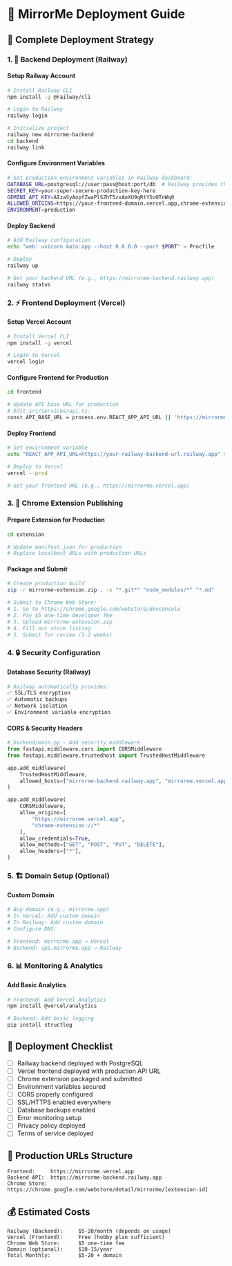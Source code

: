 # 🚀 MirrorMe Deployment Guide

## 🎯 Complete Deployment Strategy

### 1. 🚂 Backend Deployment (Railway)

#### Setup Railway Account

```bash
# Install Railway CLI
npm install -g @railway/cli

# Login to Railway
railway login

# Initialize project
railway new mirrorme-backend
cd backend
railway link
```

#### Configure Environment Variables

```bash
# Set production environment variables in Railway dashboard:
DATABASE_URL=postgresql://user:pass@host:port/db  # Railway provides this
SECRET_KEY=your-super-secure-production-key-here
GEMINI_API_KEY=AIzaSyAopfZwaPlSZhT5zxAoXU9qRtYSoOTnWq0
ALLOWED_ORIGINS=https://your-frontend-domain.vercel.app,chrome-extension://
ENVIRONMENT=production
```

#### Deploy Backend

```bash
# Add Railway configuration
echo "web: uvicorn main:app --host 0.0.0.0 --port $PORT" > Procfile

# Deploy
railway up

# Get your backend URL (e.g., https://mirrorme-backend.railway.app)
railway status
```

### 2. ⚡ Frontend Deployment (Vercel)

#### Setup Vercel Account

```bash
# Install Vercel CLI
npm install -g vercel

# Login to Vercel
vercel login
```

#### Configure Frontend for Production

```bash
cd frontend

# Update API base URL for production
# Edit src/services/api.ts:
const API_BASE_URL = process.env.REACT_APP_API_URL || 'https://mirrorme-backend.railway.app';
```

#### Deploy Frontend

```bash
# Set environment variable
echo "REACT_APP_API_URL=https://your-railway-backend-url.railway.app" > .env.production

# Deploy to Vercel
vercel --prod

# Get your frontend URL (e.g., https://mirrorme.vercel.app)
```

### 3. 🧩 Chrome Extension Publishing

#### Prepare Extension for Production

```bash
cd extension

# Update manifest.json for production
# Replace localhost URLs with production URLs
```

#### Package and Submit

```bash
# Create production build
zip -r mirrorme-extension.zip . -x "*.git*" "node_modules/*" "*.md"

# Submit to Chrome Web Store:
# 1. Go to https://chrome.google.com/webstore/devconsole
# 2. Pay $5 one-time developer fee
# 3. Upload mirrorme-extension.zip
# 4. Fill out store listing
# 5. Submit for review (1-2 weeks)
```

### 4. 🔒 Security Configuration

#### Database Security (Railway)

```bash
# Railway automatically provides:
✅ SSL/TLS encryption
✅ Automatic backups
✅ Network isolation
✅ Environment variable encryption
```

#### CORS & Security Headers

```python
# backend/main.py - Add security middleware
from fastapi.middleware.cors import CORSMiddleware
from fastapi.middleware.trustedhost import TrustedHostMiddleware

app.add_middleware(
    TrustedHostMiddleware,
    allowed_hosts=["mirrorme-backend.railway.app", "mirrorme.vercel.app"]
)

app.add_middleware(
    CORSMiddleware,
    allow_origins=[
        "https://mirrorme.vercel.app",
        "chrome-extension://*"
    ],
    allow_credentials=True,
    allow_methods=["GET", "POST", "PUT", "DELETE"],
    allow_headers=["*"],
)
```

### 5. 🏗️ Domain Setup (Optional)

#### Custom Domain

```bash
# Buy domain (e.g., mirrorme.app)
# In Vercel: Add custom domain
# In Railway: Add custom domain
# Configure DNS:

# Frontend: mirrorme.app → Vercel
# Backend: api.mirrorme.app → Railway
```

### 6. 📊 Monitoring & Analytics

#### Add Basic Analytics

```bash
# Frontend: Add Vercel Analytics
npm install @vercel/analytics

# Backend: Add basic logging
pip install structlog
```

## 🎯 Deployment Checklist

- [ ] Railway backend deployed with PostgreSQL
- [ ] Vercel frontend deployed with production API URL
- [ ] Chrome extension packaged and submitted
- [ ] Environment variables secured
- [ ] CORS properly configured
- [ ] SSL/HTTPS enabled everywhere
- [ ] Database backups enabled
- [ ] Error monitoring setup
- [ ] Privacy policy deployed
- [ ] Terms of service deployed

## 🔗 Production URLs Structure

```
Frontend:     https://mirrorme.vercel.app
Backend API:  https://mirrorme-backend.railway.app
Chrome Store: https://chrome.google.com/webstore/detail/mirrorme/[extension-id]
```

## 💰 Estimated Costs

```
Railway (Backend):     $5-20/month (depends on usage)
Vercel (Frontend):     Free (hobby plan sufficient)
Chrome Web Store:      $5 one-time fee
Domain (optional):     $10-15/year
Total Monthly:         $5-20 + domain
```
